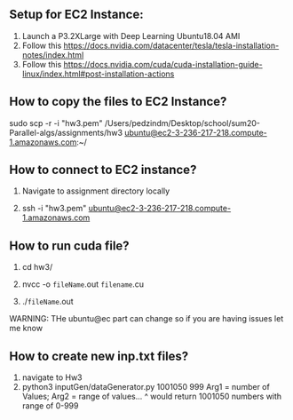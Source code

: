 ## Setup for EC2 Instance:
1) Launch a P3.2XLarge with Deep Learning Ubuntu18.04 AMI
2) Follow this https://docs.nvidia.com/datacenter/tesla/tesla-installation-notes/index.html
3) Follow this https://docs.nvidia.com/cuda/cuda-installation-guide-linux/index.html#post-installation-actions

## How to copy the files to EC2 Instance?

sudo scp -r -i "hw3.pem" /Users/pedzindm/Desktop/school/sum20-Parallel-algs/assignments/hw3  ubuntu@ec2-3-236-217-218.compute-1.amazonaws.com:~/


## How to connect to EC2 instance?

1) Navigate to assignment directory locally

2) ssh -i "hw3.pem" ubuntu@ec2-3-236-217-218.compute-1.amazonaws.com



## How to run cuda file?

1) cd hw3/

2) nvcc -o `fileName`.out `filename`.cu

2) ./`fileName`.out 

WARNING: THe ubuntu@ec part can change so if you are having issues let me know

## How to create new inp.txt files?

1) navigate to Hw3
2) python3 inputGen/dataGenerator.py 1001050 999
Arg1 = number of Values; Arg2 = range of values... ^ would return 1001050 numbers with range of 0-999
